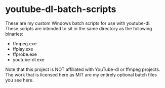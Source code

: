 # youtube-dl-batch-scripts
These are my custom Windows batch scripts for use with youtube-dl. These scripts are intended to sit in the same directory as the following binaries:
* ffmpeg.exe
* ffplay.exe
* ffprobe.exe
* youtube-dl.exe

Note that this project is NOT affiliated with YouTube-dl or ffmpeg projects. The work that is licensed here as MIT are my entirely optional batch files you see here.
